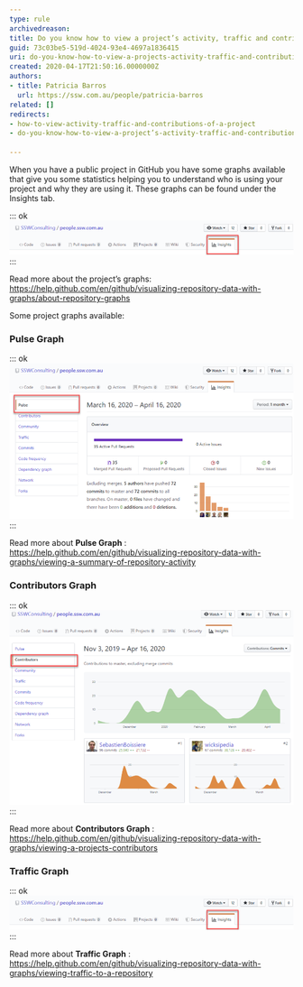 ```yaml
---
type: rule
archivedreason: 
title: Do you know how to view a project’s activity, traffic and contributions?
guid: 73c03be5-519d-4024-93e4-4697a1836415
uri: do-you-know-how-to-view-a-projects-activity-traffic-and-contributions
created: 2020-04-17T21:50:16.0000000Z
authors:
- title: Patricia Barros
  url: https://ssw.com.au/people/patricia-barros
related: []
redirects:
- how-to-view-activity-traffic-and-contributions-of-a-project
- do-you-know-how-to-view-a-project’s-activity-traffic-and-contributions

---
```


When you have a public project in GitHub you have some graphs available that give you some statistics helping you to understand who is using your project and why they are using it. These graphs can be found under the Insights tab.

<!--endintro-->

::: ok  
![Figure: Under your project name, click Insights](view-project-1.png)  
:::

Read more about the project’s graphs: https://help.github.com/en/github/visualizing-repository-data-with-graphs/about-repository-graphs

Some project graphs available:

### Pulse Graph


::: ok  
![Figure: Pulse graph shows a summary of the project activity](view-project-2.png)  
:::

Read more about  **Pulse Graph** :     https://help.github.com/en/github/visualizing-repository-data-with-graphs/viewing-a-summary-of-repository-activity

### Contributors Graph


::: ok  
![Figure: Contributors graphs show the top 100 contributors to the project](view-project-3.png)  
:::

Read more about  **Contributors Graph** :     https://help.github.com/en/github/visualizing-repository-data-with-graphs/viewing-a-projects-contributors

### Traffic Graph


::: ok  
![Figure: Traffic graphs show the project’s traffic, including clones, visitors in the past 14 days, referring sites and popular content to anyone with push access to the project](view-project-1.png)  
:::

Read more about  **Traffic Graph** :     https://help.github.com/en/github/visualizing-repository-data-with-graphs/viewing-traffic-to-a-repository
